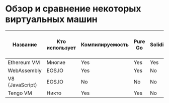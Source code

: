 # Обзор и сравнение некоторых виртуальных машин

| Название	| Кто использует | Компилируемость | Pure Go	| Solidity	| C++, Go, etc. | JavaScript	| Custom lang. | Direct support 256-bit ints |
|----|----|----|----|----|----|----|----|----|
| Ethereum VM	| Многие	| Yes	| Yes	| Yes	| No	| Yes	| No	| Yes |
| WebAssembly	| EOS.IO	| Yes	| Yes	| No	| Yes	| Yes	| No	| No |
| V8 (JavaScript)| EOS.IO	| No	| No	| No	| No	| Yes	| No	| No |
| Tengo VM	| Никто	        | Yes	| Yes	| No	| No	| No	| Yes	| No |
